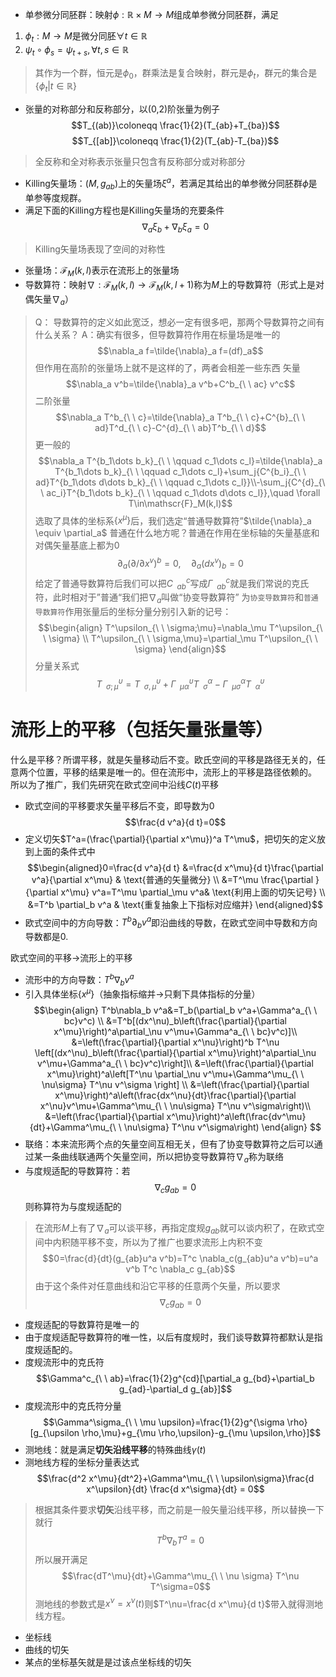 - 单参微分同胚群：映射$\phi:\mathbb{R}\times M \rightarrow M$组成单参微分同胚群，满足
1. $\phi_t:M \rightarrow M$是微分同胚$\forall t \in \mathbb{R}$
2. $\psi_t \circ \phi_s=\psi_{t+s}, \forall t,s \in \mathbb{R}$
>其作为一个群，恒元是$\phi_0$，群乘法是复合映射，群元是$\phi_t$，群元的集合是$\{ \phi_t| t \in \mathbb{R} \}$

- 张量的对称部分和反称部分，以(0,2)阶张量为例子$$T_{(ab)}\coloneqq \frac{1}{2}(T_{ab}+T_{ba})$$ $$T_{[ab]}\coloneqq \frac{1}{2}(T_{ab}-T_{ba})$$
> 全反称和全对称表示张量只包含有反称部分或对称部分
- Killing矢量场：$(M, g_{ab})$上的矢量场$\xi^a$，若满足其给出的单参微分同胚群$\phi$是单参等度规群。
- 满足下面的Killing方程也是Killing矢量场的充要条件$$\nabla_a\xi_b+\nabla_b\xi_a=0$$
> Killing矢量场表现了空间的对称性

- 张量场：$\mathscr{F}_M(k,l)$表示在流形上的张量场
- 导数算符：映射$\nabla:\mathscr{F}_M(k,l)\rightarrow \mathscr{F}_M(k,l+1)$称为$M$上的导数算符（形式上是对偶矢量$\nabla_a$）

> Q： 导数算符的定义如此宽泛，想必一定有很多吧，那两个导数算符之间有什么关系？
> A：确实有很多，但导数算符作用在标量场是唯一的$$\nabla_a f=\tilde{\nabla}_a f=(df)_a$$
> 但作用在高阶的张量场上就不是这样的了，两者会相差一些东西
> 矢量$$\nabla_a v^b=\tilde{\nabla}_a v^b+C^b_{\ \ ac} v^c$$
> 二阶张量$$\nabla_a T^b_{\ \ c}=\tilde{\nabla}_a T^b_{\ \ c}+C^{b}_{\ \ ad}T^d_{\ \ c}-C^{d}_{\ \ ab}T^b_{\ \ d}$$
> 更一般的$$\nabla_a T^{b_1\dots b_k}_{\ \ \qquad c_1\dots c_l}=\tilde{\nabla}_a T^{b_1\dots b_k}_{\ \ \qquad c_1\dots  c_l}+\sum_j{C^{b_i}_{\ \ ad}T^{b_1\dots d\dots b_k}_{\ \ \qquad c_1\dots c_l}}\\-\sum_j{C^{d}_{\ \ ac_i}T^{b_1\dots b_k}_{\ \ \qquad c_1\dots d\dots c_l}},\quad \forall T\in\mathscr{F}_M(k,l)$$
>选取了具体的坐标系$\{x^\mu \}$后，我们选定“普通导数算符”$\tilde{\nabla}_a \equiv \partial_a$
>普通在什么地方呢？普通在作用在坐标轴的矢量基底和对偶矢量基底上都为0$$\partial_a(\partial/\partial x^v)^b=0,\quad\partial_a(d x^v)_b=0$$
>给定了普通导数算符后我们可以把$C^c_{\ \ ab}$写成$\Gamma^c_{\ \ ab}$就是我们常说的克氏符，此时相对于”普通“我们把$\nabla_a$叫做“协变导数算符”
>为`协变导数算符`和`普通导数算符`作用张量后的坐标分量分别引入新的记号：$$\begin{align}
T^\upsilon_{\ \ \sigma;\mu}=\nabla_\mu T^\upsilon_{\ \ \sigma} \\ T^\upsilon_{\ \ \sigma,\mu}=\partial_\mu T^\upsilon_{\ \ \sigma}
\end{align}$$
>分量关系式$$T^\upsilon_{\ \ \sigma;\mu}=T^\upsilon_{\ \ \sigma,\mu}+\Gamma^{\upsilon}_{\ \ \mu\alpha}T^\alpha_{\ \ \sigma}-\Gamma^{\alpha}_{\ \ \mu\sigma}T^\upsilon_{\ \ \alpha}$$
# 流形上的平移（包括矢量张量等）
什么是平移？所谓平移，就是矢量移动后不变。欧氏空间的平移是路径无关的，任意两个位置，平移的结果是唯一的。但在流形中，流形上的平移是路径依赖的。
所以为了推广，我们先研究在欧式空间中沿线$C(t)$平移
- 欧式空间的平移要求矢量平移后不变，即导数为0$$\frac{d v^a}{d t}=0$$
- 定义切矢$T^a=(\frac{\partial}{\partial x^\mu})^a T^\mu$，把切矢的定义放到上面的条件式中
$$\begin{aligned}0=\frac{d v^a}{d t} &=\frac{d x^\mu}{d t}\frac{\partial v^a}{\partial x^\mu} & \text{普通的矢量微分} \\ &=T^\mu \frac{\partial }{\partial x^\mu} v^a=T^\mu \partial_\mu v^a& \text{利用上面的切矢记号} \\ &=T^b \partial_b v^a & \text{重复抽象上下指标对应缩并} \end{aligned}$$
- 欧式空间中的方向导数：$T^b \partial_b v^a$即沿曲线的导数，在欧式空间中导数和方向导数都是0.

欧式空间的平移->流形上的平移
- 流形中的方向导数：$T^b \nabla_b v^a$
- 引入具体坐标$\{x^\mu \}$（抽象指标缩并->只剩下具体指标的分量）
$$\begin{align}
T^b\nabla_b v^a&=T_b(\partial_b v^a+\Gamma^a_{\ \ bc}v^c) \\
&=T^b[(dx^\nu)_b\left(\frac{\partial}{\partial x^\mu}\right)^a\partial_\nu v^\mu+\Gamma^a_{\ \ bc}v^c)]\\
&=\left(\frac{\partial}{\partial x^\nu}\right)^b T^\nu \left[(dx^\nu)_b\left(\frac{\partial}{\partial x^\mu}\right)^a\partial_\nu v^\mu+\Gamma^a_{\ \ bc}v^c)\right]\\
&=\left(\frac{\partial}{\partial x^\mu}\right)^a\left[T^\nu \partial_\nu v^\mu+\Gamma^\mu_{\ \ \nu\sigma} T^\nu v^\sigma \right] \\
&=\left(\frac{\partial}{\partial x^\mu}\right)^a\left(\frac{dx^\nu}{dt}\frac{\partial}{\partial x^\nu}v^\mu+\Gamma^\mu_{\ \ \nu\sigma} T^\nu v^\sigma\right)\\
&=\left(\frac{\partial}{\partial x^\mu}\right)^a\left(\frac{dv^\mu}{dt}+\Gamma^\mu_{\ \ \nu\sigma} T^\nu v^\sigma\right)
\end{align}
$$
- 联络：本来流形两个点的矢量空间互相无关，但有了协变导数算符之后可以通过某一条曲线联通两个矢量空间，所以把协变导数算符$\nabla_a$称为联络
- 与度规适配的导数算符：若$$\nabla_c g_{ab}=0$$则称算符为与度规适配的
> 在流形$M$上有了$\nabla_a$可以谈平移，再指定度规$g_{ab}$就可以谈内积了，在欧式空间中内积随平移不变，所以为了推广也要求流形上内积不变
> $$0=\frac{d}{dt}(g_{ab}u^a v^b)=T^c \nabla_c(g_{ab}u^a v^b)=u^a v^b T^c \nabla_c g_{ab}$$
> 由于这个条件对任意曲线和沿它平移的任意两个矢量，所以要求$$\nabla_c g_{ab}=0$$
- 度规适配的导数算符是唯一的
- 由于度规适配导数算符的唯一性，以后有度规时，我们谈导数算符都默认是指度规适配的。
- 度规流形中的克氏符$$\Gamma^c_{\ \ ab}=\frac{1}{2}g^{cd}[\partial_a g_{bd}+\partial_b g_{ad}-\partial_d g_{ab}]$$
- 度规流形中的克氏符分量$$\Gamma^\sigma_{\ \ \mu \upsilon}=\frac{1}{2}g^{\sigma \rho}[g_{\upsilon \rho,\mu}+g_{\mu \rho,\upsilon}-g_{\mu \upsilon,\rho}]$$
- 测地线：就是满足**切矢沿线平移**的特殊曲线$\gamma(t)$
- 测地线方程的坐标分量表达式$$\frac{d^2 x^\mu}{dt^2}+\Gamma^\mu_{\ \ \upsilon\sigma}\frac{d x^\upsilon}{dt} \frac{d x^\sigma}{dt} = 0$$
>根据其条件要求**切矢**沿线平移，而之前是一般矢量沿线平移，所以替换一下就行$$T^b\nabla_b T^a=0$$
>所以展开满足$$\frac{dT^\mu}{dt}+\Gamma^\mu_{\ \ \nu \sigma} T^\nu T^\sigma=0$$
>测地线的参数式是$x^\nu=x^\nu(t)$则$T^\nu=\frac{d x^\mu}{d t}$带入就得测地线方程。

- 坐标线
- 曲线的切矢
- 某点的坐标基矢就是是过该点坐标线的切矢
